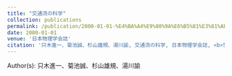```yaml
---
title: "交通流の科学"
collection: publications
permalink: /publication/2000-01-01-%E4%BA%A4%E9%80%9A%E6%B5%81%E3%81%AE%E7%A7%91%E5%AD%A6
date: 2000-01-01
venue: '日本物理学会誌'
citation: '只木進一、菊池誠、杉山雄規、湯川諭, 交通流の科学, 日本物理学会誌, <b>55</b>, 166, (2000)'
---
```


Author(s): 只木進一、菊池誠、杉山雄規、湯川諭
